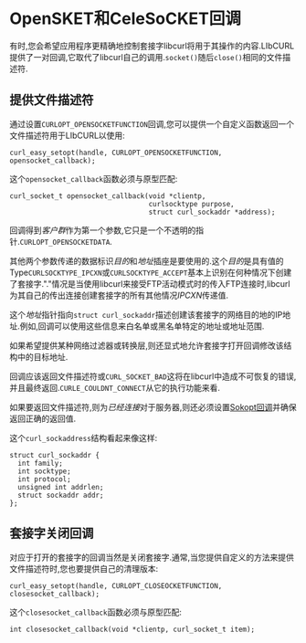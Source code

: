 
# OpenSKET和CeleSoCKET回调

有时,您会希望应用程序更精确地控制套接字libcurl将用于其操作的内容.LIbCURL提供了一对回调,它取代了libcurl自己的调用.`socket()`随后`close()`相同的文件描述符.

## 提供文件描述符

通过设置`CURLOPT_OPENSOCKETFUNCTION`回调,您可以提供一个自定义函数返回一个文件描述符用于LIbCURL以使用:

```
curl_easy_setopt(handle, CURLOPT_OPENSOCKETFUNCTION, opensocket_callback);
```

这个`opensocket_callback`函数必须与原型匹配:

```
curl_socket_t opensocket_callback(void *clientp,
                                  curlsocktype purpose,
                                  struct curl_sockaddr *address);
```

回调得到*客户群*作为第一个参数,它只是一个不透明的指针.`CURLOPT_OPENSOCKETDATA`.

其他两个参数传递的数据标识*目的*和*地址*插座是要使用的.这个*目的*是具有值的Type`CURLSOCKTYPE_IPCXN`或`CURLSOCKTYPE_ACCEPT`基本上识别在何种情况下创建了套接字."."情况是当使用libcurl来接受FTP活动模式时的传入FTP连接时,libcurl为其自己的传出连接创建套接字的所有其他情况*IPCXN*传递值.

这个*地址*指针指向`struct curl_sockaddr`描述创建该套接字的网络目的地的IP地址.例如,回调可以使用这些信息来白名单或黑名单特定的地址或地址范围.

如果希望提供某种网络过滤器或转换层,则还显式地允许套接字打开回调修改该结构中的目标地址.

回调应该返回文件描述符或`CURL_SOCKET_BAD`这将在libcurl中造成不可恢复的错误,并且最终返回.`CURLE_COULDNT_CONNECT`从它的执行功能来看.

如果要返回文件描述符,则为*已经连接*对于服务器,则还必须设置[Sokopt回调](callback-sockopt.md)并确保返回正确的返回值.

这个`curl_sockaddress`结构看起来像这样:

```
struct curl_sockaddr {
  int family;
  int socktype;
  int protocol;
  unsigned int addrlen;
  struct sockaddr addr;
};
```

## 套接字关闭回调

对应于打开的套接字的回调当然是关闭套接字.通常,当您提供自定义的方法来提供文件描述符时,您也要提供自己的清理版本:

```
curl_easy_setopt(handle, CURLOPT_CLOSEOCKETFUNCTION, closesocket_callback);
```

这个`closesocket_callback`函数必须与原型匹配:

```
int closesocket_callback(void *clientp, curl_socket_t item);
```
